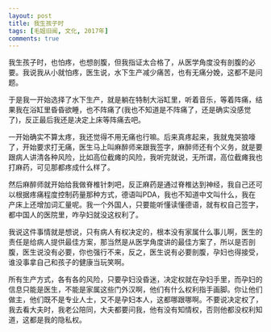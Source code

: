 ```yaml
---
layout: post
title: 我生孩子时
tags: [毛姐旧闻, 文化, 2017年]
comments: true
---
```


我生孩子时，也怕疼，也想剖腹，但我指证太合格了，从医学角度没有剖腹的必要。我说我从小就怕疼，医生说，水下生产减少痛苦，也有无痛分娩，这都不是问题。

于是我一开始选择了水下生产，就是躺在特制大浴缸里，听着音乐，等着阵痛，结果我在浴缸里昏昏欲睡，也不阵痛了(我也不知道是不阵痛了，还是确实没感觉了)，反正最后我还是决定上床等阵痛去吧。

一开始确实不算太疼，我还觉得不用无痛也行嘛。后来真疼起来，我就鬼哭狼嚎了，开始要求打无痛，医生马上叫麻醉师来跟我签字，麻醉师还有个义务，就是要跟病人讲清各种风险，比如高位截瘫的风险，我听完就说，无所谓，高位截瘫我也打麻药，可见那都疼成什么样了。

然后麻醉师就开始给我做脊椎针刺吧，反正麻药是通过脊椎达到神经，我自己还可以根据疼痛程度控制药量那种方式，德语叫PDA，我也不知道中文叫什么，我在产床上还增加词汇量呢。我一个外国人，只要能听懂读懂德语，就有权自己签字，都中国人的医院里，咋孕妇就没这权利了。

我说这件事情就是想说，只有病人有权决定的，根本没有家属什么事儿啊，医生的责任是给病人提供最佳方案，那当然是从医学角度讲的最佳方案了，所以是否剖腹，医生说没有必要，你也强行不来，反之，医生说有必要剖腹，孕妇也得接受，谁没事拿自己和孩子的健康当玩笑啊。

所有生产方式，各有各的风险，只要孕妇没昏迷，决定权就在孕妇手里，而孕妇的信息只能是医生，不能是家属这些门外汉啊，他们有什么权利指手画脚。你让他们做主，他们既不是专业人士，又不是孕妇本人，这都哪跟哪啊。不要说决定权了，我去看大夫时，我老公陪同，大夫都要问我，他有没有知情权，否则他都没权利知道，这都是我的隐私权。
